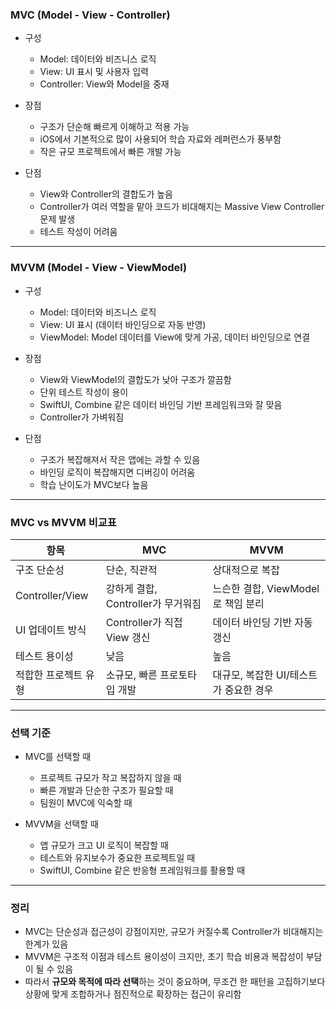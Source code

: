 ### MVC (Model - View - Controller)

- 구성
    - Model: 데이터와 비즈니스 로직
    - View: UI 표시 및 사용자 입력
    - Controller: View와 Model을 중재
        
- 장점
    - 구조가 단순해 빠르게 이해하고 적용 가능    
    - iOS에서 기본적으로 많이 사용되어 학습 자료와 레퍼런스가 풍부함
    - 작은 규모 프로젝트에서 빠른 개발 가능
        
- 단점
    - View와 Controller의 결합도가 높음    
    - Controller가 여러 역할을 맡아 코드가 비대해지는 Massive View Controller 문제 발생
    - 테스트 작성이 어려움
---
### MVVM (Model - View - ViewModel)

- 구성
    - Model: 데이터와 비즈니스 로직    
    - View: UI 표시 (데이터 바인딩으로 자동 반영)
    - ViewModel: Model 데이터를 View에 맞게 가공, 데이터 바인딩으로 연결
        
- 장점
    - View와 ViewModel의 결합도가 낮아 구조가 깔끔함    
    - 단위 테스트 작성이 용이
    - SwiftUI, Combine 같은 데이터 바인딩 기반 프레임워크와 잘 맞음
    - Controller가 가벼워짐
        
- 단점
    - 구조가 복잡해져서 작은 앱에는 과할 수 있음    
    - 바인딩 로직이 복잡해지면 디버깅이 어려움
    - 학습 난이도가 MVC보다 높음

---

### MVC vs MVVM 비교표

| 항목              | MVC                      | MVVM                     |
| --------------- | ------------------------ | ------------------------ |
| 구조 단순성          | 단순, 직관적                  | 상대적으로 복잡                 |
| Controller/View | 강하게 결합, Controller가 무거워짐 | 느슨한 결합, ViewModel로 책임 분리 |
| UI 업데이트 방식      | Controller가 직접 View 갱신   | 데이터 바인딩 기반 자동 갱신         |
| 테스트 용이성         | 낮음                       | 높음                       |
| 적합한 프로젝트 유형     | 소규모, 빠른 프로토타입 개발         | 대규모, 복잡한 UI/테스트가 중요한 경우  |

---

### 선택 기준

- MVC를 선택할 때    
    - 프로젝트 규모가 작고 복잡하지 않을 때
    - 빠른 개발과 단순한 구조가 필요할 때
    - 팀원이 MVC에 익숙할 때
        
- MVVM을 선택할 때
    - 앱 규모가 크고 UI 로직이 복잡할 때
    - 테스트와 유지보수가 중요한 프로젝트일 때
    - SwiftUI, Combine 같은 반응형 프레임워크를 활용할 때
        

---

### 정리

- MVC는 단순성과 접근성이 강점이지만, 규모가 커질수록 Controller가 비대해지는 한계가 있음    
- MVVM은 구조적 이점과 테스트 용이성이 크지만, 초기 학습 비용과 복잡성이 부담이 될 수 있음
- 따라서 **규모와 목적에 따라 선택**하는 것이 중요하며, 무조건 한 패턴을 고집하기보다 상황에 맞게 조합하거나 점진적으로 확장하는 접근이 유리함